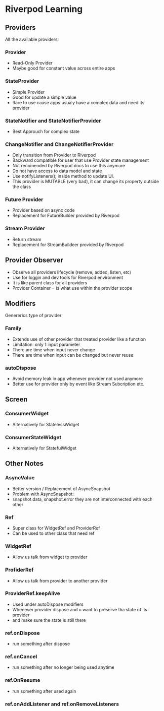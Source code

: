 # Riverpod Learning

## Providers

All the available providers:

### Provider

- Read-Only Provider
- Maybe good for constant value across entire apps

### StateProvider

- Simple Provider
- Good for update a simple value
- Rare to use cause apps usualy have a complex data and need its provider

### StateNotifier and StateNotifierProvider

- Best Approuch for complex state

### ChangeNotifier and ChangeNotifierProvider

- Only transition from Provider to Riverpod
- Backward compatible for user that use Provider state management
- Not recomended by Riverpod docs to use this anymore
- Do not have access to data model and state
- Use notifyListeners(); inside method to update UI.
- This provider is MUTABLE (very bad), it can change its property outside the class

### Future Provider

- Provider based on async code
- Replacement for FutureBuilder provided by Riverpod

### Stream Provider

- Return stream
- Replacement for StreamBuildeer provided by Riverpod

## Provider Observer

- Observe all providers lifecycle (remove, added, listen, etc)
- Use for loggin and dev tools for Riverpod environment
- It is like parent class for all providers
- Provider Container = is what use within the provider scope

## Modifiers

Genererics type of provider

### Family

- Extends use of other provider that treated provider like a function
- Limitation: only 1 input parameter
- There are time when input never change
- There are time when input can be changed but never reuse

### autoDispose

- Avoid memory leak in app whenever provider not used anymore
- Better use for provider only by event like Stream Subcription etc.

## Screen

### ConsumerWidget

- Alternatively for StatelessWidget

### ConsumerStateWidget

- Alternatively for StatefulWidget

## Other Notes

### AsyncValue

- Better version / Replacement of AsyncSnapshot
- Problem with AsyncSnapshot:
- snapshot.data, snapshot.error they are not interconnected with each other

### Ref

- Super class for WidgetRef and ProviderRef
- Can be used to other class that need ref

### WidgetRef

- Allow us talk from widget to provider

### ProfiderRef

- Allow us talk from provider to another provider

### ProviderRef.keepAlive

- Used under autoDispose modifiers
- Whenever provider dispose and u want to preserve tha state of its provider
- and make sure the state is still there

### ref.onDispose

- run something after dispose

### ref.onCancel

- run something after no longer being used anytime

### ref.OnResume

- run something after used again

### ref.onAddListener and ref.onRemoveListeners
